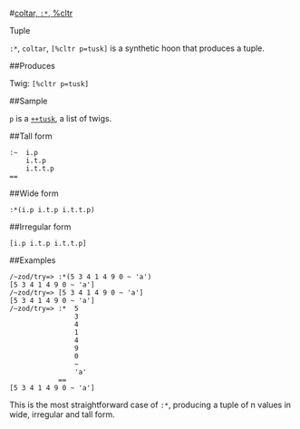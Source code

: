 #[coltar, `:*`, %cltr](#cltr)

Tuple

`:*`, `coltar`, `[%cltr p=tusk]` is a synthetic hoon that produces a tuple.

##Produces

Twig: `[%cltr p=tusk]`

##Sample

`p` is a [`++tusk`](), a list of twigs.

##Tall form

    :~  i.p
        i.t.p
        i.t.t.p
    ==

##Wide form

    :*(i.p i.t.p i.t.t.p)

##Irregular form

    [i.p i.t.p i.t.t.p]

##Examples

    /~zod/try=> :*(5 3 4 1 4 9 0 ~ 'a')
    [5 3 4 1 4 9 0 ~ 'a']
    /~zod/try=> [5 3 4 1 4 9 0 ~ 'a']
    [5 3 4 1 4 9 0 ~ 'a']
    /~zod/try=> :*  5
                    3
                    4 
                    1
                    4
                    9
                    0
                    ~
                    'a'
                ==
    [5 3 4 1 4 9 0 ~ 'a']


This is the most straightforward case of `:*`, producing a tuple of n values in wide, irregular and tall form. 
